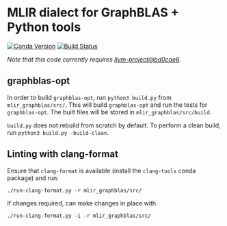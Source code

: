 
# MLIR dialect for GraphBLAS + Python tools

[![Conda Version](https://img.shields.io/conda/v/metagraph/mlir-graphblas.svg)](https://anaconda.org/metagraph/mlir-graphblas)
[![Build Status](https://github.com/metagraph-dev/mlir-graphblas/actions/workflows/test_and_deploy.yml/badge.svg?branch=main)](https://github.com/metagraph-dev/mlir-graphblas/actions/workflows/test_and_deploy.yml?query=branch%3Amain)

*Note that this code currently requires [llvm-project@bd0cae6](https://github.com/llvm/llvm-project/commit/bd0cae6).*

## graphblas-opt

In order to build `graphblas-opt`, run `python3 build.py` from `mlir_graphblas/src/`. This will build `graphblas-opt` and run the tests for `graphblas-opt`. The built files will be stored in `mlir_graphblas/src/build`.

`build.py` does not rebuild from scratch by default. To perform a clean build, run  `python3 build.py -build-clean`. 

## Linting with clang-format

Ensure that `clang-format` is available (install the `clang-tools` conda package) and run:

```
./run-clang-format.py -r mlir_graphblas/src/
```

If changes required, can make changes in place with
```
./run-clang-format.py -i -r mlir_graphblas/src/
```
